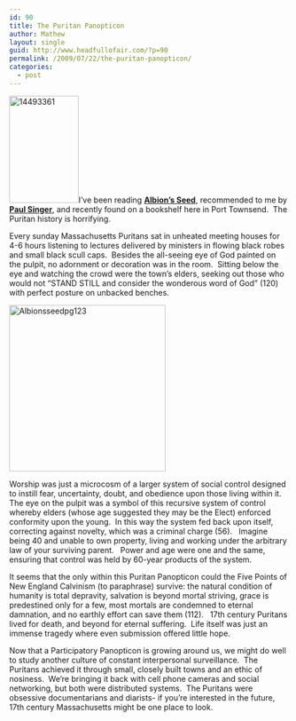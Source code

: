 ```yaml
---
id: 90
title: The Puritan Panopticon
author: Mathew
layout: single
guid: http://www.headfullofair.com/?p=90
permalink: /2009/07/22/the-puritan-panopticon/
categories:
  - post
---
```

[<img class="size-full wp-image-91 alignleft" title="14493361" src="http://www.headfullofair.com/wp-content/uploads/2009/07/14493361.jpg" alt="14493361" width="125" height="193" />][1]I&#8217;ve been reading **[Albion&#8217;s Seed][1]**, recommended to me by **[Paul Singer][2]**, and recently found on a bookshelf here in Port Townsend.  The Puritan history is horrifying.

Every sunday Massachusetts Puritans sat in unheated meeting houses for 4-6 hours listening to lectures delivered by ministers in flowing black robes and small black scull caps.  Besides the all-seeing eye of God painted on the pulpit, no adornment or decoration was in the room.  Sitting below the eye and watching the crowd were the town&#8217;s elders, seeking out those who would not &#8220;STAND STILL and consider the wonderous word of God&#8221; (120) with perfect posture on unbacked benches.

[<img class="alignnone size-medium wp-image-98" title="Albionsseedpg123" src="http://www.headfullofair.com/wp-content/uploads/2009/07/p1050136_c-282x300.jpg" alt="Albionsseedpg123" width="282" height="300" />][3]

Worship was just a microcosm of a larger system of social control designed to instill fear, uncertainty, doubt, and obedience upon those living within it.  The eye on the pulpit was a symbol of this recursive system of control whereby elders (whose age suggested they may be the Elect) enforced conformity upon the young.  In this way the system fed back upon itself, correcting against novelty, which was a criminal charge (56).   Imagine being 40 and unable to own property, living and working under the arbitrary law of your surviving parent.   Power and age were one and the same, ensuring that control was held by 60-year products of the system.

It seems that the only within this Puritan Panopticon could the Five Points of New England Calvinism (to paraphrase) survive: the natural condition of humanity is total depravity, salvation is beyond mortal striving, grace is predestined only for a few, most mortals are condemned to eternal damnation, and no earthly effort can save them (112).   17th century Puritans lived for death, and beyond for eternal suffering.  Life itself was just an immense tragedy where even submission offered little hope.

Now that a Participatory Panopticon is growing around us, we might do well to study another culture of constant interpersonal surveillance.  The Puritans achieved it through small, closely built towns and an ethic of nosiness.  We&#8217;re bringing it back with cell phone cameras and social networking, but both were distributed systems.  The Puritans were obsessive documentarians and diarists- if you&#8217;re interested in the future, 17th century Massachusetts might be one place to look.

 [1]: http://openlibrary.org/b/OL7386944M/Albion%27s-Seed
 [2]: http://paulsingerdesign.com/
 [3]: http://www.headfullofair.com/wp-content/uploads/2009/07/p1050136_c.jpg